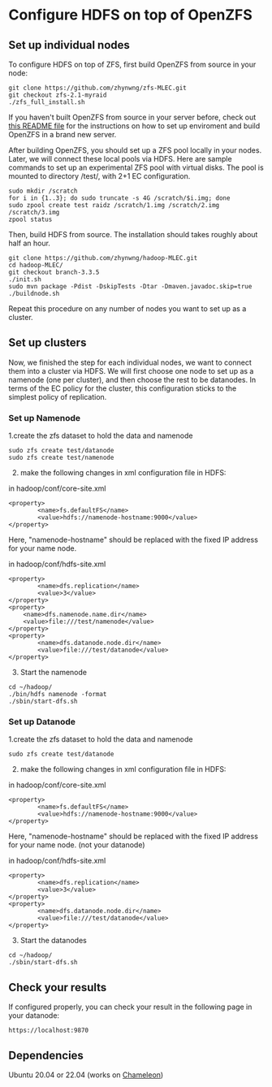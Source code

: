 # Configure HDFS on top of OpenZFS

## Set up individual nodes 
To configure HDFS on top of ZFS, first build OpenZFS from source in your node:
```
git clone https://github.com/zhynwng/zfs-MLEC.git
git checkout zfs-2.1-myraid
./zfs_full_install.sh
```
If you haven't built OpenZFS from source in your server before, check out [this README file](https://github.com/zhynwng/zfs-MLEC/blob/zfs-2.1-myraid/README.md) for the instructions on how to set up enviroment and build OpenZFS in a brand new server.

After building OpenZFS, you should set up a ZFS pool locally in your nodes. Later, we will connect these local pools via HDFS. Here are sample commands to set up an experimental ZFS pool with virtual disks. The pool is mounted to directory /test/, with 2+1 EC configuration.
```
sudo mkdir /scratch
for i in {1..3}; do sudo truncate -s 4G /scratch/$i.img; done
sudo zpool create test raidz /scratch/1.img /scratch/2.img /scratch/3.img 
zpool status
```

Then, build HDFS from source. The installation should takes roughly about half an hour. 
```
git clone https://github.com/zhynwng/hadoop-MLEC.git
cd hadoop-MLEC/
git checkout branch-3.3.5
./init.sh
sudo mvn package -Pdist -DskipTests -Dtar -Dmaven.javadoc.skip=true
./buildnode.sh
```

Repeat this procedure on any number of nodes you want to set up as a cluster.


## Set up clusters
Now, we finished the step for each individual nodes, we want to connect them into a cluster via HDFS. We will first choose one node to set up as a namenode (one per cluster), and then choose the rest to be datanodes. In terms of the EC policy for the cluster, this configuration sticks to the simplest policy of replication. 

### Set up Namenode

1.create the zfs dataset to hold the data and namenode
```
sudo zfs create test/datanode
sudo zfs create test/namenode
```

2. make the following changes in xml configuration file in HDFS:

in hadoop/conf/core-site.xml
```
<property>
        <name>fs.defaultFS</name>
        <value>hdfs://namenode-hostname:9000</value>
</property>
```
Here, "namenode-hostname" should be replaced with the fixed IP address for your name node.

in hadoop/conf/hdfs-site.xml 
```
<property>
        <name>dfs.replication</name>
        <value>3</value>
</property>
<property>
    <name>dfs.namenode.name.dir</name>
    <value>file:///test/namenode</value>
</property>
<property>
        <name>dfs.datanode.node.dir</name>
        <value>file:///test/datanode</value>
</property>
```

3. Start the namenode

```
cd ~/hadoop/
./bin/hdfs namenode -format
./sbin/start-dfs.sh
```

### Set up Datanode

1.create the zfs dataset to hold the data and namenode
```
sudo zfs create test/datanode
```

2. make the following changes in xml configuration file in HDFS:

in hadoop/conf/core-site.xml
```
<property>
        <name>fs.defaultFS</name>
        <value>hdfs://namenode-hostname:9000</value>
</property>
```
Here, "namenode-hostname" should be replaced with the fixed IP address for your name node. (not your datanode)

in hadoop/conf/hdfs-site.xml 
```
<property>
        <name>dfs.replication</name>
        <value>3</value>
</property>
<property>
        <name>dfs.datanode.node.dir</name>
        <value>file:///test/datanode</value>
</property>
```

3. Start the datanodes

```
cd ~/hadoop/
./sbin/start-dfs.sh
```

## Check your results

If configured properly, you can check your result in the following page in your datanode:
```
https://localhost:9870
```

## Dependencies
Ubuntu 20.04 or 22.04 (works on [Chameleon](https://www.chameleoncloud.org/about/chameleon/))